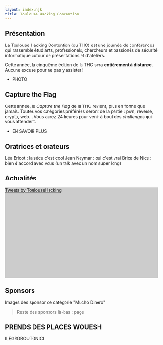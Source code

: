 ```yaml
---
layout: index.njk
title: Toulouse Hacking Convention
---
```


<h2 id="discover">Présentation</h2>

La Toulouse Hacking Contention (ou THC) est une journée de conférences qui rassemble étudiants, professionels, chercheurs et passionés de sécurité informatique autour de présentations et d'ateliers.

Cette année, la cinquième édition de la THC sera **entièrement à distance**. Aucune excuse pour ne pas y assister !

- PHOTO

<h2 id="ctf">Capture the Flag</h2>

Cette année, le _Capture the Flag_ de la THC revient, plus en forme que jamais. Toutes vos catégories préférées seront de la partie : pwn, reverse, crypto, web… Vous aurez 24 heures pour venir à bout des _challenges_ qui vous attendent.

- EN SAVOIR PLUS

## Oratrices et orateurs

Léa Bricot : la sécu c'est cool
Jean Neymar : oui c'est vrai
Brice de Nice : bien d'accord avec vous (un talk avec un nom super long)

<h2 id="news">Actualités</h2>

<a class="twitter-timeline" data-height="400" data-dnt="true" data-theme="light" href="https://twitter.com/ToulouseHacking?ref_src=twsrc%5Etfw" style="display: block; height: 300px; background: #ccc">Tweets by ToulouseHacking</a> <script async src="https://platform.twitter.com/widgets.js" charset="utf-8"></script>

<h2 id="sponsors">Sponsors</h2>

Images des sponsor de catégorie "Mucho Dinero"

> Reste des sponsors là-bas : page

## PRENDS DES PLACES WOUESH

ILEGROBOUTONICI
